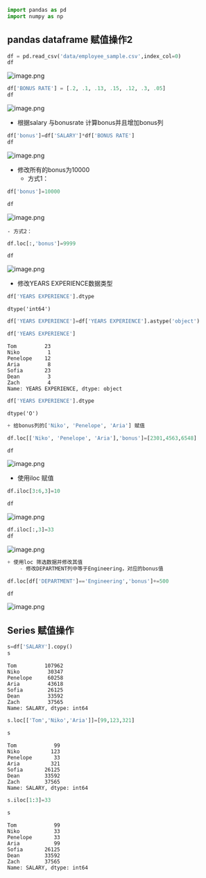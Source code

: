 

```python
import pandas as pd
import numpy as np

```

## pandas dataframe 赋值操作2


```python
df = pd.read_csv('data/employee_sample.csv',index_col=0)
df
```




![image.png](https://upload-images.jianshu.io/upload_images/1691484-0cf54b300d2f69fb.png?imageMogr2/auto-orient/strip%7CimageView2/2/w/1240)





```python
df['BONUS RATE'] = [.2, .1, .13, .15, .12, .3, .05]
df
```




![image.png](https://upload-images.jianshu.io/upload_images/1691484-4432595873ce0897.png?imageMogr2/auto-orient/strip%7CimageView2/2/w/1240)




  + 根据salary 与bonusrate 计算bonus并且增加bonus列


```python
df['bonus']=df['SALARY']*df['BONUS RATE']
df
```




![image.png](https://upload-images.jianshu.io/upload_images/1691484-9f467c177497983b.png?imageMogr2/auto-orient/strip%7CimageView2/2/w/1240)




+ 修改所有的bonus为10000
   - 方式1：


```python
df['bonus']=10000
```


```python
df
```




![image.png](https://upload-images.jianshu.io/upload_images/1691484-6cf81b6b4e53f54e.png?imageMogr2/auto-orient/strip%7CimageView2/2/w/1240)





    - 方式2：


```python
df.loc[:,'bonus']=9999
```


```python
df
```




![image.png](https://upload-images.jianshu.io/upload_images/1691484-0eda76a317e9681d.png?imageMogr2/auto-orient/strip%7CimageView2/2/w/1240)




+ 修改YEARS EXPERIENCE数据类型


```python
df['YEARS EXPERIENCE'].dtype
```




    dtype('int64')




```python
df['YEARS EXPERIENCE']=df['YEARS EXPERIENCE'].astype('object')
```


```python
df['YEARS EXPERIENCE']
```




    Tom         23
    Niko         1
    Penelope    12
    Aria         8
    Sofia       23
    Dean         3
    Zach         4
    Name: YEARS EXPERIENCE, dtype: object




```python
df['YEARS EXPERIENCE'].dtype
```




    dtype('O')




```python
+ 给bonus列的['Niko', 'Penelope', 'Aria'] 赋值
```


```python
df.loc[['Niko', 'Penelope', 'Aria'],'bonus']=[2301,4563,6548]
```


```python
df
```




![image.png](https://upload-images.jianshu.io/upload_images/1691484-04fd28ee5266e24c.png?imageMogr2/auto-orient/strip%7CimageView2/2/w/1240)




+ 使用iloc 赋值


```python
df.iloc[3:6,3]=10
```


```python
df
```




![image.png](https://upload-images.jianshu.io/upload_images/1691484-490fb2baf59d034b.png?imageMogr2/auto-orient/strip%7CimageView2/2/w/1240)





```python
df.iloc[:,3]=33
df
```




![image.png](https://upload-images.jianshu.io/upload_images/1691484-6095a5f11d22cf86.png?imageMogr2/auto-orient/strip%7CimageView2/2/w/1240)





```python
+ 使用loc 筛选数据并修改其值
    - 修改DEPARTMENT列中等于Engineering，对应的bonus值
```


```python
df.loc[df['DEPARTMENT']=='Engineering','bonus']+=500
```


```python
df
```




![image.png](https://upload-images.jianshu.io/upload_images/1691484-7fdf70d299725404.png?imageMogr2/auto-orient/strip%7CimageView2/2/w/1240)




## Series 赋值操作


```python
s=df['SALARY'].copy()
s
```




    Tom         107962
    Niko         30347
    Penelope     60258
    Aria         43618
    Sofia        26125
    Dean         33592
    Zach         37565
    Name: SALARY, dtype: int64




```python
s.loc[['Tom','Niko','Aria']]=[99,123,321]
```


```python
s
```




    Tom            99
    Niko          123
    Penelope       33
    Aria          321
    Sofia       26125
    Dean        33592
    Zach        37565
    Name: SALARY, dtype: int64




```python
s.iloc[1:3]=33
```


```python
s
```




    Tom            99
    Niko           33
    Penelope       33
    Aria           99
    Sofia       26125
    Dean        33592
    Zach        37565
    Name: SALARY, dtype: int64




```python

```


```python

```
